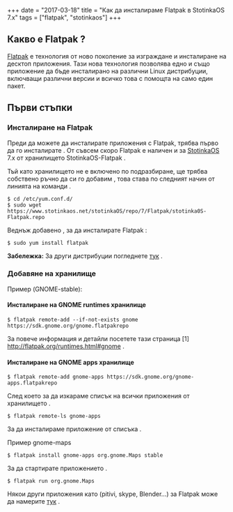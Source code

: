 +++
date = "2017-03-18"
title = "Как да инсталираме Flatpak в StotinkaOS 7.x"
tags = ["flatpak", "stotinkaos"]
+++

## Какво е Flatpak ?
[Flatpak](http://flatpak.org/) е технология от ново поколение за изграждане и инсталиране на десктоп приложения.
Тази нова технология позволява едно и също приложение да бъде инсталирано на различни Linux дистрибуции, включващи различни версии и всичко това с помощта на само един пакет. 


## Първи стъпки

### Инсталиране на Flatpak

Преди да можете да инсталирате приложения с Flatpak, трябва първо да го инсталирате . От съвсем скоро Flatpak е наличен и за [StotinkaOS](https://www.stotinkaos.net/) 7.x от хранилището StotinkaOS-Flatpak .

Тъй като хранилището не е включено по подразбиране, ще трябва собствено ръчно да си го добавим , това става по следният начин от линията на команди .

```
$ cd /etc/yum.conf.d/
$ sudo wget https://www.stotinkaos.net/stotinkaOS/repo/7/Flatpak/stotinka0S-Flatpak.repo 
```

Веднъж добавено , за да инсталирате Flatpak :

```
$ sudo yum install flatpak
```

**Забележка:** За други дистрибуции погледнете [тук](http://flatpak.org/getting.html) .

### Добавяне на хранилище

Пример (GNOME-stable):

#### Инсталиране на GNOME runtimes хранилище

```
$ flatpak remote-add --if-not-exists gnome https://sdk.gnome.org/gnome.flatpakrepo
```

За повече информация и детайли посетете тази страница [1] http://flatpak.org/runtimes.html#gnome .

#### Инсталиране на GNOME apps хранилище

```
$ flatpak remote-add gnome-apps https://sdk.gnome.org/gnome-apps.flatpakrepo
```

След което за да изкараме списък на всички приложения от хранилището .

```
$ flatpak remote-ls gnome-apps
```

За да инсталираме приложение от списъка .

Пример gnome-maps 

```
$ flatpak install gnome-apps org.gnome.Maps stable
```

За да стартирате приложението .

```
$ flatpak run org.gnome.Maps
```

Някои други приложения като (pitivi, skype, Blender...) за Flatpak може да намерите [тук](http://flatpak.org/apps.html) .

